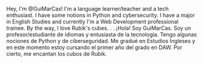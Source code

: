 Hey, I'm @GuiMarCas!
I'm a language learner/teacher and a tech enthusiast.
I have some notions in Python and cybersecurity.
I have a major in English Studies and currently I'm a Web Development professional trainee.
By the way, I love Rubik's cubes.
.
.
¡Hola! Soy GuiMarCas.
Soy un profesor/estudiante de idiomas y entusiasta de la tecnología.
Tengo algunas nociones de Python y de ciberseguridad.
Me gradué en Estudios Ingleses y en este momento estoy cursando el primer año del grado en DAW.
Por cierto, me encantan los cubos de Rubik.
